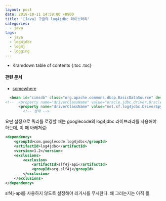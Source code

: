 ```yaml
---
layout: post
date: 2019-10-11 14:59:00 +0900
title: '[Java] 구글의 log4jdbc 라이브러리'
categories:
  - java
tags:
  - java
  - log4jdbc
  - log4j
  - logging
---
```


* Kramdown table of contents
{:toc .toc}

#### 관련 문서

- [somewhere](somewhere)

```xml
  <bean id="cimsdb" class="org.apache.commons.dbcp.BasicDataSource" destroy-method="close">
<!--  <property name="driverClassName" value="oracle.jdbc.driver.OracleDriver"/> -->
      <property name="driverClassName" value="net.sf.log4jdbc.DriverSpy"/>
        <!-- 생략 -->
```

요딴 설정으로 쿼리를 로깅할 때는 googlecode의 log4jdbc 라이브러리를 사용해야 하는데, 이 때 아래처럼:

```xml
<dependency>
    <groupId>com.googlecode.log4jdbc</groupId>
    <artifactId>log4jdbc</artifactId>
    <version>1.2</version>
    <exclusions>
        <exclusion>
            <artifactId>slf4j-api</artifactId>
            <groupId>org.slf4j</groupId>
        </exclusion>
    </exclusions>
</dependency>
```

slf4j-api를 사용하지 않도록 설정해야 레거시를 무시한다. 왜 그러는지는 아직 몲.

